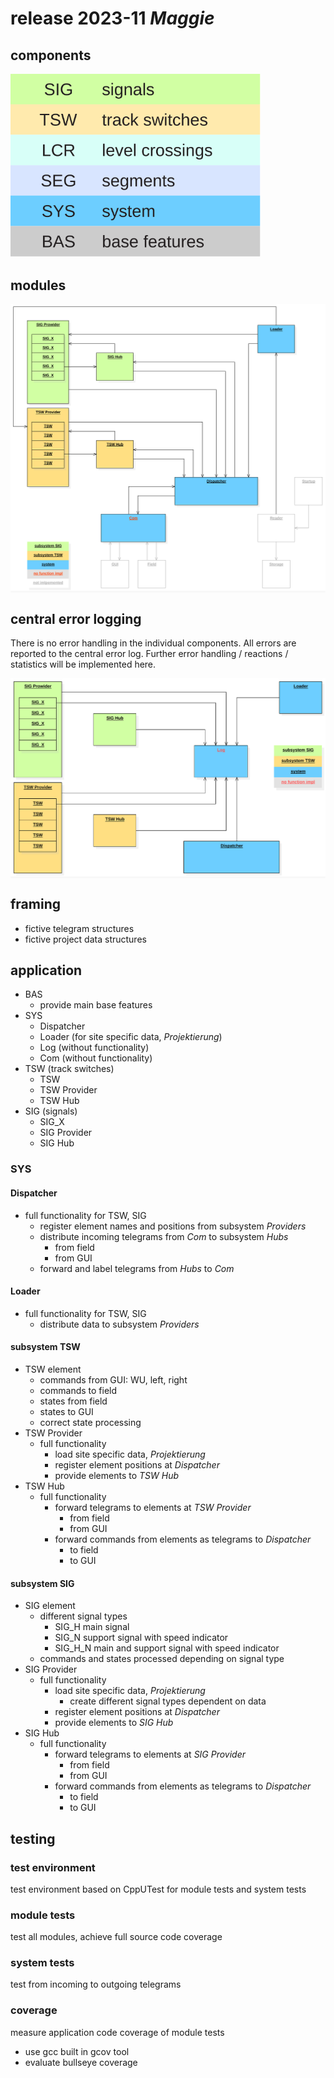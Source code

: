 # release 2023-11 _Maggie_

## components
<img src="../specification/doc/components.svg" alt="modules" style="width:400px;"> 

## modules
<div style="background-color:#F8F8F8;">
<img src="../specification/doc/rel-2023-11_overview.svg" alt="component overview">
</div>

## central error logging
There is no error handling in the individual components.
All errors are reported to the central error log.
Further error handling / reactions / statistics will be implemented here.
<div style="background-color:#F8F8F8;">
<img src="../specification/doc/rel-2023-11_log.svg" alt="central logging">
</div>

## framing
-   fictive telegram structures
-   fictive project data structures

## application
-   BAS
    -   provide main base features
-   SYS
    -   Dispatcher
    -   Loader (for site specific data, _Projektierung_)
    -   Log (without functionality)
    -   Com (without functionality)
-   TSW (track switches)
    -   TSW
    -   TSW Provider
    -   TSW Hub
-   SIG (signals)
    -   SIG_X
    -   SIG Provider
    -   SIG Hub

### SYS
#### Dispatcher
-   full functionality for TSW, SIG
    -   register element names and positions from subsystem _Providers_
    -   distribute incoming telegrams from _Com_ to subsystem _Hubs_
        -   from field
        -   from GUI
    -   forward and label telegrams from _Hubs_ to _Com_
#### Loader
-   full functionality for TSW, SIG
    -   distribute data to subsystem _Providers_
#### subsystem TSW
-   TSW element
    -   commands from GUI: WU, left, right
    -   commands to field
    -   states from field
    -   states to GUI 
    -   correct state processing
-   TSW Provider
    -   full functionality
        -   load site specific data, _Projektierung_
        -   register element positions at _Dispatcher_
        -   provide elements to _TSW Hub_
-   TSW Hub
    -   full functionality
        -   forward telegrams to elements at _TSW Provider_
            -   from field
            -   from GUI
        -   forward commands from elements as telegrams to _Dispatcher_
            -   to field
            -   to GUI
#### subsystem SIG
-   SIG element
    -   different signal types
        -   SIG_H main signal
        -   SIG_N support signal with speed indicator
        -   SIG_H_N main and support signal with speed indicator
    -   commands and states processed depending on signal type
-   SIG Provider
    -   full functionality
        -   load site specific data, _Projektierung_
            -   create different signal types dependent on data
        -   register element positions at _Dispatcher_
        -   provide elements to _SIG Hub_
-   SIG Hub
    -   full functionality
        -   forward telegrams to elements at _SIG Provider_
            -   from field
            -   from GUI
        -   forward commands from elements as telegrams to _Dispatcher_
            -   to field
            -   to GUI
## testing
### test environment
test environment based on CppUTest for module tests and system tests
### module tests
test all modules, achieve full source code coverage
### system tests
test from incoming to outgoing telegrams
### coverage
measure application code coverage of module tests
-   use gcc built in gcov tool
-   evaluate bullseye coverage